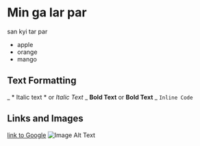 # Min ga lar par
san kyi tar par


* apple
* orange
* mango

## Text Formatting
 _ * Italic text * or _Italic Text_
 _ **Bold Text** or __Bold Text__
 _ `Inline Code`

 ## Links and Images
 [link to Google](https://www.google.com)
![Image Alt Text](./assets/images/poe-mamhe-thar-3.jpeg)